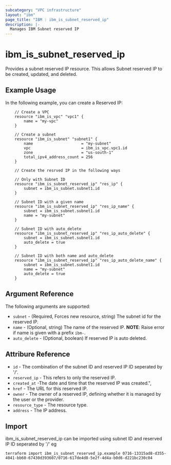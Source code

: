 ```yaml
---
subcategory: "VPC infrastructure"
layout: "ibm"
page_title: "IBM : ibm_is_subnet_reserved_ip"
description: |-
  Manages IBM Subnet reserved IP
---
```


# ibm_is_subnet_reserved_ip

Provides a subnet reserved IP resource. This allows Subnet reserved IP to be created, updated, and deleted.

## Example Usage

In the following example, you can create a Reserved IP:

```hcl
    // Create a VPC
    resource "ibm_is_vpc" "vpc1" {
        name = "my-vpc"
    }

    // Create a subnet
    resource "ibm_is_subnet" "subnet1" {
        name                     = "my-subnet"
        vpc                      = ibm_is_vpc.vpc1.id
        zone                     = "us-south-1"
        total_ipv4_address_count = 256
    }

    // Create the resrved IP in the following ways

    // Only with Subnet ID
    resource "ibm_is_subnet_reserved_ip" "res_ip" {
        subnet = ibm_is_subnet.subnet1.id
    }

    // Subnet ID with a given name
    resource "ibm_is_subnet_reserved_ip" "res_ip_name" {
        subnet = ibm_is_subnet.subnet1.id
        name = "my-subnet"
    }

    // Subnet ID with auto_delete
    resource "ibm_is_subnet_reserved_ip" "res_ip_auto_delete" {
        subnet = ibm_is_subnet.subnet1.id
        auto_delete = true
    }

    // Subnet ID with both name and auto_delete
    resource "ibm_is_subnet_reserved_ip" "res_ip_auto_delete_name" {
        subnet = ibm_is_subnet.subnet1.id
        name = "my-subnet"
        auto_delete = true
    }
```

## Argument Reference

The following arguments are supported:

* `subnet` - (Required, Forces new resource, string) The subnet id for the reserved IP.
* `name` - (Optional, string) The name of the reserved IP.
    **NOTE**: Raise error if name is given with a prefix `ibm-`.
* `auto_delete` - (Optional, boolean) If reserved IP is auto deleted.


## Attribure Reference

* `id` - The combination of the subnet ID and reserved IP ID seperated by '/'.
* `reserved_ip` - This refers to only the reserved IP.
* `created_at` -The date and time that the reserved IP was created.",
* `href` - The URL for this reserved IP.
* `owner` - The owner of a reserved IP, defining whether it is managed by the user or the provider.
* `resource_type` - The resource type.
* `address` - The IP address.

## Import

ibm_is_subnet_reserved_ip can be imported using subnet ID and reserved IP ID seperated by '/' eg

```hcl
terraform import ibm_is_subnet_reserved_ip.example 0716-13315ad8-d355-4041-bb60-67430d393607/0716-617de4d8-5e2f-4d4a-b0d6-d221bc230c04
```